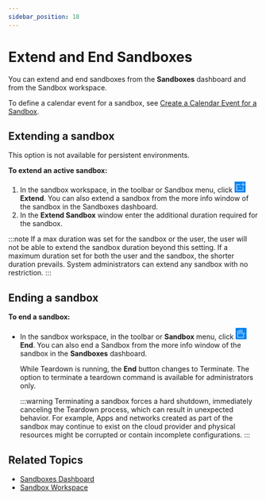 ```yaml
---
sidebar_position: 18
---
```


# Extend and End Sandboxes

You can extend and end sandboxes from the **Sandboxes** dashboard and from the Sandbox workspace.

To define a calendar event for a sandbox, see [Create a Calendar Event for a Sandbox](./create-cal-event-for-sandbox.md).

## Extending a sandbox

This option is not available for persistent environments.

**To extend an active sandbox:**

1. In the sandbox workspace, in the toolbar or Sandbox menu, click ![](/Images/CloudShell-Portal/Lab-Management/Reservations/ExtendButton.png) **Extend**. You can also extend a sandbox from the more info window of the sandbox in the Sandboxes dashboard.
2. In the **Extend Sandbox** window enter the additional duration required for the sandbox.

:::note
If a max duration was set for the sandbox or the user, the user will not be able to extend the sandbox duration beyond this setting. If a maximum duration set for both the user and the sandbox, the shorter duration prevails. System administrators can extend any sandbox with no restriction.
:::

## Ending a sandbox

**To end a sandbox:**

- In the sandbox workspace, in the toolbar or **Sandbox** menu, click ![](/Images/CloudShell-Portal/Lab-Management/Reservations/StopReservationButton.png) **End**. You can also end a Sandbox from the more info window of the sandbox in the **Sandboxes** dashboard.
    
    While Teardown is running, the **End** button changes to Terminate. The option to terminate a teardown command is available for administrators only.
    
    :::warning
    Terminating a sandbox forces a hard shutdown, immediately canceling the Teardown process, which can result in unexpected behavior. For example, Apps and networks created as part of the sandbox may continue to exist on the cloud provider and physical resources might be corrupted or contain incomplete configurations.
    :::
    

## Related Topics

- [Sandboxes Dashboard](../sandboxes-dashboard)
- [Sandbox Workspace](../sandbox-workspace/)